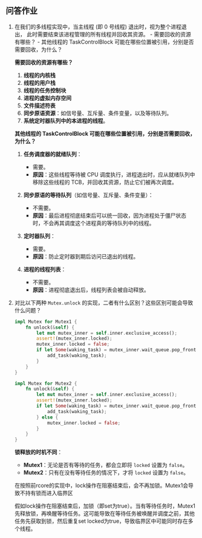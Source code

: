 ## 问答作业

1. 在我们的多线程实现中，当主线程 (即 0 号线程) 退出时，视为整个进程退出， 此时需要结束该进程管理的所有线程并回收其资源。 -
   需要回收的资源有哪些？ - 其他线程的 TaskControlBlock 可能在哪些位置被引用，分别是否需要回收，为什么？

   **需要回收的资源有哪些？**

    1. **线程的内核栈**
    2. **线程的用户栈**
    3. **线程的任务控制块**
    4. **进程的虚拟内存空间**
    5. **文件描述符表**
    6. **同步原语资源**：如信号量、互斥量、条件变量，以及等待队列。
    7. **系统定时器队列中的本进程的线程**。

   **其他线程的 TaskControlBlock 可能在哪些位置被引用，分别是否需要回收，为什么？**

    1. **任务调度器的就绪队列**：

        * 需要。
        * **原因**：这些线程等待被 CPU 调度执行，进程退出时，应从就绪队列中移除这些线程的 TCB，并回收其资源，防止它们被再次调度。
    2. **同步原语的等待队列**（如信号量、互斥量、条件变量）：

        * 不需要。
        * **原因**：最后进程彻底结束后可以统一回收，因为进程处于僵尸状态时，不会再其调度这个进程真的等待队列中的线程。
    3. **定时器队列**：

        * 需要。
        * **原因**：防止定时器到期后访问已退出的线程。
    4. **进程的线程列表**：

        * 不需要。
        * **原因**：进程彻底退出后，线程列表会被自动释放。
2. 对比以下两种 `Mutex.unlock` 的实现，二者有什么区别？这些区别可能会导致什么问题？

    ```rust
    impl Mutex for Mutex1 {
        fn unlock(&self) {
            let mut mutex_inner = self.inner.exclusive_access();
            assert!(mutex_inner.locked);
            mutex_inner.locked = false;
            if let Some(waking_task) = mutex_inner.wait_queue.pop_front() {
                add_task(waking_task);
            }
        }
    }

    impl Mutex for Mutex2 {
        fn unlock(&self) {
            let mut mutex_inner = self.inner.exclusive_access();
            assert!(mutex_inner.locked);
            if let Some(waking_task) = mutex_inner.wait_queue.pop_front() {
                add_task(waking_task);
            } else {
                mutex_inner.locked = false;
            }
        }
    }
    ```

   **锁释放的时机不同**：

    * **Mutex1**：无论是否有等待的任务，都会立即将 `locked` 设置为 `false`。
    * **Mutex2**：只有在没有等待任务的情况下，才将 `locked` 设置为 `false`。

   在按照前rcore的实现中，lock操作在阻塞结束后，会不再加锁。Mutex1会导致不持有锁而进入临界区

   假如lock操作在阻塞结束后，加锁（即set为true）。当有等待任务时，Mutex1 先释放锁，再唤醒等待任务。这可能导致在等待任务被唤醒并调度之前，其他任务先获取到锁，然后重复set
   locked为true，导致临界区中可能同时存在多个线程。
